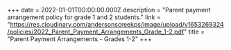 +++
date = 2022-01-01T00:00:00.000Z
description = "Parent payment arrangement policy for grade 1 and 2 students."
link = "https://res.cloudinary.com/andersonscreekps/image/upload/v1653269324/policies/2022_Parent_Payment_Arrangements_Grade_1-2.pdf"
title = "Parent Payment Arrangements - Grades 1-2"
+++
